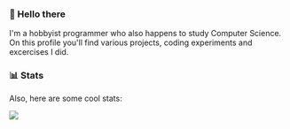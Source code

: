 ### 👋 Hello there <!-- General Kenobi -->

I'm a hobbyist programmer who also happens to study Computer Science.
On this profile you'll find various projects, coding experiments and excercises I did.

### 📊 Stats

Also, here are some cool stats:

<picture>
  <source
    srcset="https://github-readme-stats.vercel.app/api/top-langs/?username=dasdawidt&layout=compact&theme=transparent&border_color=444c56&title_color=adbac7&text_color=adbac7"
    media="(prefers-color-scheme: dark)"
  />
  <source
    srcset="https://github-readme-stats.vercel.app/api/top-langs/?username=dasdawidt&layout=compact&theme=light"
    media="(prefers-color-scheme: light), (prefers-color-scheme: no-preference)"
  />
  <img src="https://github-readme-stats.vercel.app/api/top-langs/?username=dasdawidt&layout=compact&theme=transparent" />
</picture>
